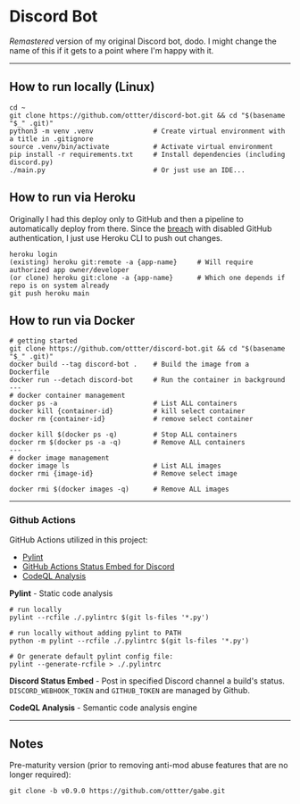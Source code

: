 # Discord Bot

*Remastered* version of my original Discord bot, dodo. I might change the name of this if it gets to a point where I'm happy with it.

-----------------------

## How to run locally (Linux)

    cd ~
    git clone https://github.com/ottter/discord-bot.git && cd "$(basename "$_" .git)"
    python3 -m venv .venv               # Create virtual environment with a title in .gitignore
    source .venv/bin/activate           # Activate virtual environment
    pip install -r requirements.txt     # Install dependencies (including discord.py)
    ./main.py                           # Or just use an IDE...

## How to run via Heroku

Originally I had this deploy only to GitHub and then a pipeline to automatically deploy from there. Since the [breach](https://thehackernews.com/2022/04/github-notifies-victims-whose-private.html) with disabled GitHub authentication, I just use Heroku CLI to push out changes.

    heroku login
    (existing) heroku git:remote -a {app-name}     # Will require authorized app owner/developer
    (or clone) heroku git:clone -a {app-name}      # Which one depends if repo is on system already
    git push heroku main

## How to run via Docker

    # getting started
    git clone https://github.com/ottter/discord-bot.git && cd "$(basename "$_" .git)"
    docker build --tag discord-bot .    # Build the image from a Dockerfile
    docker run --detach discord-bot     # Run the container in background
    ---
    # docker container management
    docker ps -a                        # List ALL containers
    docker kill {container-id}          # kill select container
    docker rm {container-id}            # remove select container

    docker kill $(docker ps -q)         # Stop ALL containers
    docker rm $(docker ps -a -q)        # Remove ALL containers
    ---
    # docker image management
    docker image ls                     # List ALL images
    docker rmi {image-id}               # Remove select image
    
    docker rmi $(docker images -q)      # Remove ALL images

-----------------------

### Github Actions

GitHub Actions utilized in this project:

- [Pylint](https://pypi.org/project/pylint/)
- [GitHub Actions Status Embed for Discord](https://github.com/marketplace/actions/github-actions-status-embed-for-discord)
- [CodeQL Analysis](https://github.com/github/codeql-action)

**Pylint** - Static code analysis

    # run locally
    pylint --rcfile ./.pylintrc $(git ls-files '*.py')

    # run locally without adding pylint to PATH
    python -m pylint --rcfile ./.pylintrc $(git ls-files '*.py')

    # Or generate default pylint config file:
    pylint --generate-rcfile > ./.pylintrc

**Discord Status Embed** - Post in specified Discord channel a build's status. `DISCORD_WEBHOOK_TOKEN` and `GITHUB_TOKEN` are managed by Github.

**CodeQL Analysis** - Semantic code analysis engine

-----------------------

## Notes

Pre-maturity version (prior to removing anti-mod abuse features that are no longer required):

    git clone -b v0.9.0 https://github.com/ottter/gabe.git
